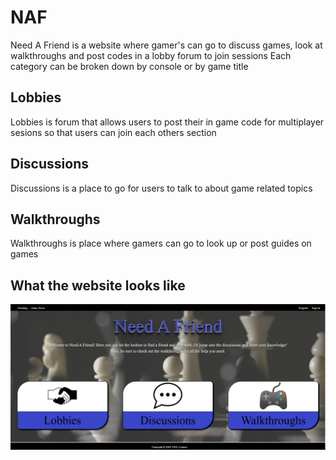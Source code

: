 # NAF
Need A Friend is a website where gamer's can go to discuss games, look at walkthroughs and post codes in a lobby forum to join sessions
Each category can be broken down by console or by game title

## Lobbies
Lobbies is forum that allows users to post their in game code for multiplayer sesions so that users can join each others section

## Discussions
Discussions is a place to go for users to talk to about game related topics

## Walkthroughs
Walkthroughs is  place where gamers can go to look up or post guides on games

## What the website looks like

![alt-text](https://github.com/jacurtis35/NAF/blob/main/images/naf-snip.PNG)
